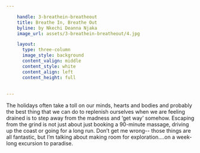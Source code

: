 ```yaml
---

    handle: 3-breathein-breatheout
    title: Breathe In, Breathe Out  
    byline: by Nkechi Deanna Njaka
    image_url: assets/3-breathein-breatheout/4.jpg

    layout:
      type: three-column
      image_style: background 
      content_valign: middle
      content_style: white 
      content_align: left 
      content_height: full
      
        
---
```


The holidays often take a toll on our minds, hearts and bodies and probably the best thing that we can do to replenish ourselves when we are feeling drained is to step away from the madness and ‘get way’ somehow.  Escaping from the grind is not just about just booking a 90-minute massage, driving up the coast or going for a long run. Don’t get me wrong-- those things are all fantastic, but I’m talking about making room for exploration….on a week-long excursion to paradise.